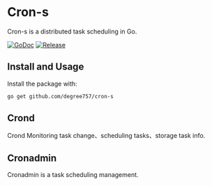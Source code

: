 Cron-s
============================

Cron-s is a distributed task scheduling in Go.

[![GoDoc](http://img.shields.io/badge/go-documentation-brightgreen.svg?style=flat-square)](https://godoc.org/github.com/degree757/cron-s)
[![Release](https://img.shields.io/github/release/degree757/cron-s.svg)](https://github.com/degree757/cron-s/releases)

Install and Usage
-----------------

Install the package with:

```bash
go get github.com/degree757/cron-s
```

Crond
-----------------
Crond Monitoring task change、scheduling tasks、storage task info.

Cronadmin
-----------------
Cronadmin is a task scheduling management.